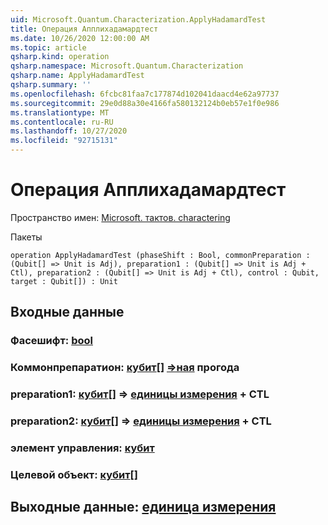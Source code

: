 ```yaml
---
uid: Microsoft.Quantum.Characterization.ApplyHadamardTest
title: Операция Апплихадамардтест
ms.date: 10/26/2020 12:00:00 AM
ms.topic: article
qsharp.kind: operation
qsharp.namespace: Microsoft.Quantum.Characterization
qsharp.name: ApplyHadamardTest
qsharp.summary: ''
ms.openlocfilehash: 6fcbc81faa7c177874d102041daacd4e62a97737
ms.sourcegitcommit: 29e0d88a30e4166fa580132124b0eb57e1f0e986
ms.translationtype: MT
ms.contentlocale: ru-RU
ms.lasthandoff: 10/27/2020
ms.locfileid: "92715131"
---
```

# <a name="applyhadamardtest-operation"></a>Операция Апплихадамардтест

Пространство имен: [Microsoft. тактов. charactering](xref:Microsoft.Quantum.Characterization)

Пакеты [](https://nuget.org/packages/)




```qsharp
operation ApplyHadamardTest (phaseShift : Bool, commonPreparation : (Qubit[] => Unit is Adj), preparation1 : (Qubit[] => Unit is Adj + Ctl), preparation2 : (Qubit[] => Unit is Adj + Ctl), control : Qubit, target : Qubit[]) : Unit
```


## <a name="input"></a>Входные данные

### <a name="phaseshift--bool"></a>Фасешифт: [bool](xref:microsoft.quantum.lang-ref.bool)




### <a name="commonpreparation--qubit--unit-adj"></a>Коммонпрепаратион: [кубит](xref:microsoft.quantum.lang-ref.qubit)[] [=>ная](xref:microsoft.quantum.lang-ref.unit) прогода




### <a name="preparation1--qubit--unit-adj--ctl"></a>preparation1: [кубит](xref:microsoft.quantum.lang-ref.qubit)[] => [единицы измерения](xref:microsoft.quantum.lang-ref.unit) + CTL




### <a name="preparation2--qubit--unit-adj--ctl"></a>preparation2: [кубит](xref:microsoft.quantum.lang-ref.qubit)[] => [единицы измерения](xref:microsoft.quantum.lang-ref.unit) + CTL




### <a name="control--qubit"></a>элемент управления: [кубит](xref:microsoft.quantum.lang-ref.qubit)




### <a name="target--qubit"></a>Целевой объект: [кубит](xref:microsoft.quantum.lang-ref.qubit)[]





## <a name="output--unit"></a>Выходные данные: [единица измерения](xref:microsoft.quantum.lang-ref.unit)

